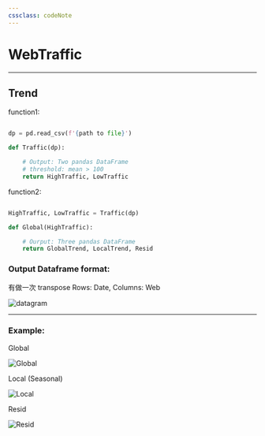 ```yaml
---
cssclass: codeNote
---
```

# WebTraffic


--- 
## Trend

function1: 

```python

dp = pd.read_csv(f'{path to file}')

def Traffic(dp):

	# Output: Two pandas DataFrame
	# threshold: mean > 100
	return HighTraffic, LowTraffic 

```

function2: 


```python

HighTraffic, LowTraffic = Traffic(dp)

def Global(HighTraffic):

	# Ourput: Three pandas DataFrame
    return GlobalTrend, LocalTrend, Resid

```

### Output Dataframe format:

有做一次 transpose
Rows: Date, Columns: Web



![datagram](https://imgur.com/CfED7GY)

--- 

<div style="page-break-after: always;"></div>

### Example:

Global

![Global](https://imgur.com/YhHQhJl.jpg)

Local (Seasonal)

![Local](https://imgur.com/nVAra7D.jpg)

Resid

![Resid](https://imgur.com/hIEjibi.jpg)